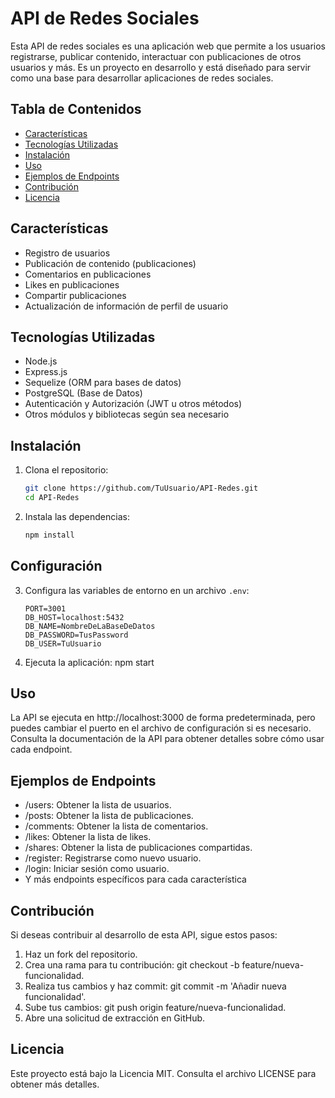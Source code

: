 # API de Redes Sociales

Esta API de redes sociales es una aplicación web que permite a los usuarios registrarse, publicar contenido, interactuar con publicaciones de otros usuarios y más. Es un proyecto en desarrollo y está diseñado para servir como una base para desarrollar aplicaciones de redes sociales.

## Tabla de Contenidos

- [Características](#características)
- [Tecnologías Utilizadas](#tecnologías-utilizadas)
- [Instalación](#instalación)
- [Uso](#uso)
- [Ejemplos de Endpoints](#ejemplos-de-endpoints)
- [Contribución](#contribución)
- [Licencia](#licencia)

## Características

- Registro de usuarios
- Publicación de contenido (publicaciones)
- Comentarios en publicaciones
- Likes en publicaciones
- Compartir publicaciones
- Actualización de información de perfil de usuario

## Tecnologías Utilizadas

- Node.js
- Express.js
- Sequelize (ORM para bases de datos)
- PostgreSQL (Base de Datos)
- Autenticación y Autorización (JWT u otros métodos)
- Otros módulos y bibliotecas según sea necesario

## Instalación

1. Clona el repositorio:

   ```bash
   git clone https://github.com/TuUsuario/API-Redes.git
   cd API-Redes

2. Instala las dependencias:
    ```bash
    npm install

## Configuración

3. Configura las variables de entorno en un archivo `.env`:

   ```env
   PORT=3001
   DB_HOST=localhost:5432
   DB_NAME=NombreDeLaBaseDeDatos
   DB_PASSWORD=TusPassword
   DB_USER=TuUsuario

4. Ejecuta la aplicación:
    npm start

## Uso
La API se ejecuta en http://localhost:3000 de forma predeterminada, pero puedes cambiar el puerto en el archivo de configuración si es necesario. Consulta la documentación de la API para obtener detalles sobre cómo usar cada endpoint.

## Ejemplos de Endpoints
- /users: Obtener la lista de usuarios.
- /posts: Obtener la lista de publicaciones.
- /comments: Obtener la lista de comentarios.
- /likes: Obtener la lista de likes.
- /shares: Obtener la lista de publicaciones compartidas.
- /register: Registrarse como nuevo usuario.
- /login: Iniciar sesión como usuario.
- Y más endpoints específicos para cada característica

## Contribución
Si deseas contribuir al desarrollo de esta API, sigue estos pasos:

1. Haz un fork del repositorio.
2. Crea una rama para tu contribución: git checkout -b feature/nueva-funcionalidad.
3. Realiza tus cambios y haz commit: git commit -m 'Añadir nueva funcionalidad'.
4. Sube tus cambios: git push origin feature/nueva-funcionalidad.
5. Abre una solicitud de extracción en GitHub.


## Licencia
Este proyecto está bajo la Licencia MIT. Consulta el archivo LICENSE para obtener más detalles.
